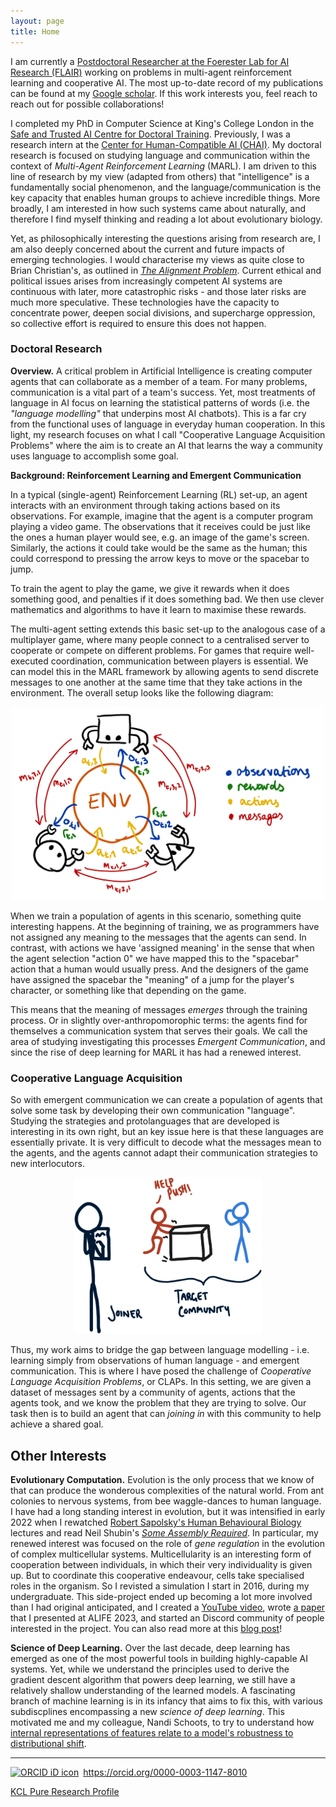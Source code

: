 ```yaml
---
layout: page
title: Home
---
```


I am currently a [Postdoctoral Researcher at the Foerester Lab for AI Research (FLAIR)](https://foersterlab.com/) working on problems in multi-agent reinforcement learning and cooperative AI.
The most up-to-date record of my publications can be found at my [Google scholar](https://scholar.google.com/citations?user=_PKVsiQAAAAJ&hl=en).
If this work interests you, feel reach to reach out for possible collaborations!

I completed my PhD in Computer Science at King's College London in the [Safe and Trusted AI Centre for Doctoral Training](https://safeandtrustedai.org).
Previously, I was a research intern at the [Center for Human-Compatible AI (CHAI)](https://www.humancompatible.ai).
My doctoral research is focused on studying language and communication within the context of _Multi-Agent Reinforcement Learning_ (MARL).
I am driven to this line of research by my view (adapted from others) that "intelligence" is a fundamentally social phenomenon, and the language/communication is the key capacity that enables human groups to achieve incredible things.
More broadly, I am interested in how such systems came about naturally, and therefore I find myself thinking and reading a lot about evolutionary biology.

Yet, as philosophically interesting the questions arising from research are, I am also deeply concerned about the current and future impacts of emerging technologies.
I would characterise my views as quite close to Brian Christian's, as outlined in [_The Alignment Problem_](https://www.amazon.com/Alignment-Problem-Machine-Learning-Values/dp/0393635821).
Current ethical and political issues arises from increasingly competent AI systems are continuous with later, more catastrophic risks - and those later risks are much more speculative.
These technologies have the capacity to concentrate power, deepen social divisions, and supercharge oppression, so collective effort is required to ensure this does not happen.

### Doctoral Research

**Overview.** A critical problem in Artificial Intelligence is creating computer agents that can collaborate as a member of a team.
For many problems, communication is a vital part of a team's success. Yet, most treatments of language in AI focus on learning the statistical patterns of words (i.e. the _"language modelling"_ that underpins most AI chatbots).
This is a far cry from the functional uses of language in everyday human cooperation.
In this light, my research focuses on what I call "Cooperative Language Acquisition Problems" where the aim is to create an AI that learns the way a community uses language to accomplish some goal.


**Background: Reinforcement Learning and Emergent Communication**

In a typical (single-agent) Reinforcement Learning (RL) set-up, an agent interacts with an environment through taking actions based on its observations.
For example, imagine that the agent is a computer program playing a video game.
The observations that it receives could be just like the ones a human player would see, e.g. an image of the game's screen.
Similarly, the actions it could take would be the same as the human; this could correspond to pressing the arrow keys to move or the spacebar to jump.

To train the agent to play the game, we give it rewards when it does something good, and penalties if it does something bad.
We then use clever mathematics and algorithms to have it learn to maximise these rewards.

The multi-agent setting extends this basic set-up to the analogous case of a multiplayer game, where many people connect to a centralised server to cooperate or compete on different problems. For games that require well-executed coordination, communication between players is essential.
We can model this in the MARL framework by allowing agents to send discrete messages to one another at the same time that they take actions in the environment.
The overall setup looks like the following diagram:

<p align="center">
<img src="./assets/marl_communication.png" width="500px" display="block" margin-left="auto" margin-right="auto" class="center"/>
</p>

When we train a population of agents in this scenario, something quite interesting happens.
At the beginning of training, we as programmers have not assigned any meaning to the messages that the agents can send.
In contrast, with actions we have 'assigned meaning' in the sense that when the agent selection "action 0" we have mapped this to the "spacebar" action that a human would usually press.
And the designers of the game have assigned the spacebar the "meaning" of a jump for the player's character, or something like that depending on the game.

This means that the meaning of messages _emerges_ through the training process. Or in slightly over-anthropomorophic terms: the agents find for themselves a communication system that serves their goals.
We call the area of studying investigating this processes _Emergent Communication_, and since the rise of deep learning for MARL it has had a renewed interest.

### Cooperative Language Acquisition

So with emergent communication we can create a population of agents that solve some task by developing their own communication "language".
Studying the strategies and protolanguages that are developed is interesting in its own right, but an key issue here is that these languages are essentially private.
It is very difficult to decode what the messages mean to the agents, and the agents cannot adapt their communication strategies to new interlocutors.

<p align="center">
<img src="./assets/clap-cartoon.png" width="300px" display="block" margin-left="auto" margin-right="auto" class="center"/>
</p>

Thus, my work aims to bridge the gap between language modelling - i.e. learning simply from observations of human language - and emergent communication.
This is where I have posed the challenge of _Cooperative Language Acquisition Problems_, or CLAPs.
In this setting, we are given a dataset of messages sent by a community of agents, actions that the agents took, and we know the problem that they are trying to solve.
Our task then is to build an agent that can _joining in_ with this community to help achieve a shared goal. 

## Other Interests

**Evolutionary Computation.** Evolution is the only process that we know of that can produce the wonderous complexities of the natural world.
From ant colonies to nervous systems, from bee waggle-dances to human language.
I have had a long standing interest in evolution, but it was intensified in early 2022 when I rewatched [Robert Sapolsky's Human Behavioural Biology](https://www.youtube.com/playlist?list=PL848F2368C90DDC3D) lectures and read Neil Shubin's [_Some Assembly Required_](https://www.amazon.com/Some-Assembly-Required-Decoding-Billion/dp/1101871334).
In particular, my renewed interest was focused on the role of _gene regulation_ in the evolution of complex multicellular systems.
Multicellularity is an interesting form of cooperation between individuals, in which their very individuality is given up.
But to coordinate this cooperative endeavour, cells take specialised roles in the organism.
So I revisted a simulation I start in 2016, during my undergraduate.
This side-project ended up becoming a lot more involved than I had original anticipated, and I created a [YouTube video](https://www.youtube.com/channel/UCNxxs-OEF_5xhM8iOX87NSg), wrote [a paper](https://direct.mit.edu/isal/proceedings/isal/35/77/116930) that I presented at ALIFE 2023, and started an Discord community of people interested in the project. You can also read more at this [blog post](https://dylancope.com/protoevo)!

**Science of Deep Learning.** Over the last decade, deep learning has emerged as one of the most powerful tools in building highly-capable AI systems.
Yet, while we understand the principles used to derive the gradient descent algorithm that powers deep learning, we still have a relatively shallow understanding of the learned models.
A fascinating branch of machine learning is in its infancy that aims to fix this, with various subdiscplines encompassing a new _science of deep learning_.
This motivated me and my colleague, Nandi Schoots, to try to understand how [internal representations of features relate to a model's robustness to distributional shift](https://domaingen.github.io/accepted).

---

<div itemscope itemtype="https://schema.org/Person"><a itemprop="sameAs" content="https://orcid.org/0000-0003-1147-8010" href="https://orcid.org/0000-0003-1147-8010" target="orcid.widget" rel="me noopener noreferrer" style="vertical-align:top;"><img src="https://orcid.org/sites/default/files/images/orcid_16x16.png" style="width:1em;margin-right:.5em;" alt="ORCID iD icon">https://orcid.org/0000-0003-1147-8010</a></div>

[KCL Pure Research Profile](https://kclpure.kcl.ac.uk/portal/en/persons/dylan-cope)
